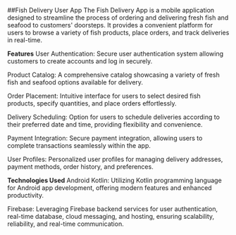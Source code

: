 ##Fish Delivery User App
The Fish Delivery App is a mobile application designed to streamline the process of ordering and delivering fresh fish and seafood to customers' doorsteps. It provides a convenient platform for users to browse a variety of fish products, place orders, and track deliveries in real-time.

**Features**
User Authentication: Secure user authentication system allowing customers to create accounts and log in securely.

Product Catalog: A comprehensive catalog showcasing a variety of fresh fish and seafood options available for delivery.

Order Placement: Intuitive interface for users to select desired fish products, specify quantities, and place orders effortlessly.

Delivery Scheduling: Option for users to schedule deliveries according to their preferred date and time, providing flexibility and convenience.

Payment Integration: Secure payment integration, allowing users to complete transactions seamlessly within the app.

User Profiles: Personalized user profiles for managing delivery addresses, payment methods, order history, and preferences.


**Technologies Used**
Android Kotlin: Utilizing Kotlin programming language for Android app development, offering modern features and enhanced productivity.

Firebase: Leveraging Firebase backend services for user authentication, real-time database, cloud messaging, and hosting, ensuring scalability, reliability, and real-time communication.


